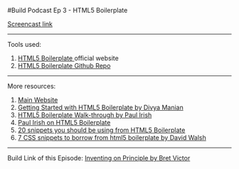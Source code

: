 #Build Podcast Ep 3 - HTML5 Boilerplate

[Screencast link ](http://build-podcast.com/terminal/)

________________


Tools used:

1. [HTML5 Boilerplate ](http://html5boilerplate.com/) official website
2. [HTML5 Boilerplate Github Repo](https://github.com/h5bp/html5-boilerplate)
________________________


More resources:

1. [Main Website ](http://html5boilerplate.com/)
2. [Getting Started with HTML5 Boilerplate by Divya Manian](http://www.youtube.com/watch?v=NMEB78VX2P0)
1. [HTML5 Boilerplate Walk-through by Paul Irish](http://www.youtube.com/watch?v=oDlsOyPKUTM)
1. [Paul Irish on HTML5 Boilerplate ](http://www.youtube.com/watch?v=qyM37XKkmKQ)
1. [20 snippets you should be using from HTML5 Boilerplate ](http://www.1stwebdesigner.com/design/snippets-html5-boilerplate/)
2. [7 CSS snippets to borrow from html5 boilerplate by David Walsh](http://davidwalsh.name/html5-boilerplate)

________________________

Build Link of this Episode: [Inventing on Principle by Bret Victor ](https://vimeo.com/36579366)